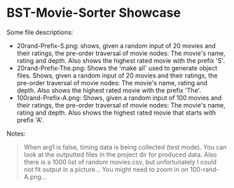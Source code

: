 # BST-Movie-Sorter Showcase 

Some file descriptions: 
- 20rand-Prefix-S.png: shows, given a random input of 20 movies and their ratings, the pre-order traversal of movie nodes: The movie's name, rating and depth. Also shows the highest rated movie with the prefix 'S'. 
- 20rand-Prefix-The.png: Shows the 'make all' used to generate object files. Shows, given a random input of 20 movies and their ratings, the pre-order traversal of movie nodes: The movie's name, rating and depth. Also shows the highest rated movie with the prefix 'The'. 
- 100rand-Prefix-A.png: Shows, given a random input of 100 movies and their ratings, the pre-order traversal of movie nodes: The movie's name, rating and depth. Also shows the highest rated movie that starts with prefix 'A'. 


Notes: 
> When arg1 is false, timing data is being collected (test mode). You can look at the outputted files in the project dir for produced data.
> Also there is a 1000 list of random movies.csv, but unfortunately I could not fit output in a picture...
> You might need to zoom in on 100-rand-A.png...